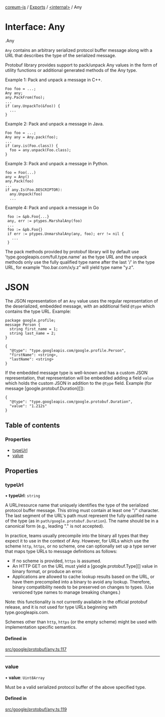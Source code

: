 [coreum-js](../README.md) / [Exports](../modules.md) / [<internal\>](../modules/internal_.md) / Any

# Interface: Any

[<internal>](../modules/internal_.md).Any

`Any` contains an arbitrary serialized protocol buffer message along with a
URL that describes the type of the serialized message.

Protobuf library provides support to pack/unpack Any values in the form
of utility functions or additional generated methods of the Any type.

Example 1: Pack and unpack a message in C++.

    Foo foo = ...;
    Any any;
    any.PackFrom(foo);
    ...
    if (any.UnpackTo(&foo)) {
      ...
    }

Example 2: Pack and unpack a message in Java.

    Foo foo = ...;
    Any any = Any.pack(foo);
    ...
    if (any.is(Foo.class)) {
      foo = any.unpack(Foo.class);
    }

 Example 3: Pack and unpack a message in Python.

    foo = Foo(...)
    any = Any()
    any.Pack(foo)
    ...
    if any.Is(Foo.DESCRIPTOR):
      any.Unpack(foo)
      ...

 Example 4: Pack and unpack a message in Go

     foo := &pb.Foo{...}
     any, err := ptypes.MarshalAny(foo)
     ...
     foo := &pb.Foo{}
     if err := ptypes.UnmarshalAny(any, foo); err != nil {
       ...
     }

The pack methods provided by protobuf library will by default use
'type.googleapis.com/full.type.name' as the type URL and the unpack
methods only use the fully qualified type name after the last '/'
in the type URL, for example "foo.bar.com/x/y.z" will yield type
name "y.z".

JSON
====
The JSON representation of an `Any` value uses the regular
representation of the deserialized, embedded message, with an
additional field `@type` which contains the type URL. Example:

    package google.profile;
    message Person {
      string first_name = 1;
      string last_name = 2;
    }

    {
      "@type": "type.googleapis.com/google.profile.Person",
      "firstName": <string>,
      "lastName": <string>
    }

If the embedded message type is well-known and has a custom JSON
representation, that representation will be embedded adding a field
`value` which holds the custom JSON in addition to the `@type`
field. Example (for message [google.protobuf.Duration][]):

    {
      "@type": "type.googleapis.com/google.protobuf.Duration",
      "value": "1.212s"
    }

## Table of contents

### Properties

- [typeUrl](internal_.Any.md#typeurl)
- [value](internal_.Any.md#value)

## Properties

### typeUrl

• **typeUrl**: `string`

A URL/resource name that uniquely identifies the type of the serialized
protocol buffer message. This string must contain at least
one "/" character. The last segment of the URL's path must represent
the fully qualified name of the type (as in
`path/google.protobuf.Duration`). The name should be in a canonical form
(e.g., leading "." is not accepted).

In practice, teams usually precompile into the binary all types that they
expect it to use in the context of Any. However, for URLs which use the
scheme `http`, `https`, or no scheme, one can optionally set up a type
server that maps type URLs to message definitions as follows:

* If no scheme is provided, `https` is assumed.
* An HTTP GET on the URL must yield a [google.protobuf.Type][]
  value in binary format, or produce an error.
* Applications are allowed to cache lookup results based on the
  URL, or have them precompiled into a binary to avoid any
  lookup. Therefore, binary compatibility needs to be preserved
  on changes to types. (Use versioned type names to manage
  breaking changes.)

Note: this functionality is not currently available in the official
protobuf release, and it is not used for type URLs beginning with
type.googleapis.com.

Schemes other than `http`, `https` (or the empty scheme) might be
used with implementation specific semantics.

#### Defined in

[src/google/protobuf/any.ts:117](https://github.com/PyramydLabs/coreum-js/blob/37d165f/src/google/protobuf/any.ts#L117)

___

### value

• **value**: `Uint8Array`

Must be a valid serialized protocol buffer of the above specified type.

#### Defined in

[src/google/protobuf/any.ts:119](https://github.com/PyramydLabs/coreum-js/blob/37d165f/src/google/protobuf/any.ts#L119)

